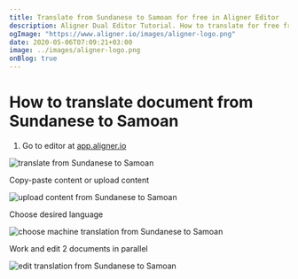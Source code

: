 ```yaml
---
title: Translate from Sundanese to Samoan for free in Aligner Editor
description: Aligner Dual Editor Tutorial. How to translate for free from Sundanese to Samoan. Aligner is multilingual document management platform. 
ogImage: "https://www.aligner.io/images/aligner-logo.png"
date: 2020-05-06T07:09:21+03:00
image: ../images/aligner-logo.png
onBlog: true
---
```


# How to translate document from Sundanese to Samoan

1. Go to editor at [app.aligner.io](https://app.aligner.io "Aligner App web page")

![translate from Sundanese to Samoan](../aligner-blank-editor.png "translate from Sundanese to Samoan")

Copy-paste content or upload content

![upload content from Sundanese to Samoan](../aligner-uploaded-document.png "upload content from Sundanese to Samoan")

Choose desired language

![choose machine translation from Sundanese to Samoan](../aligner-language-dropdown.png "choose machine translation from Sundanese to Samoan")

Work and edit 2 documents in parallel

![edit translation from Sundanese to Samoan](../aligner-double-sitded-editor.png "edit translation from Sundanese to Samoan")


